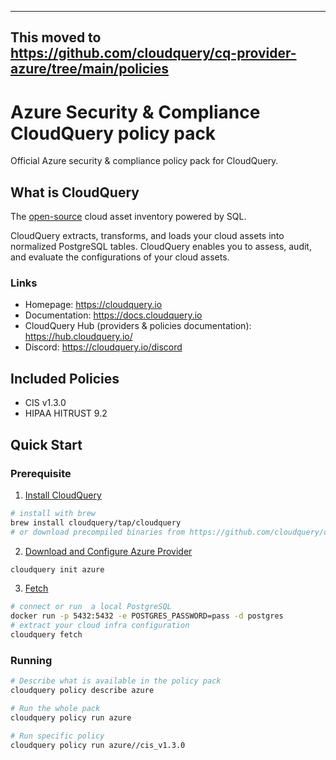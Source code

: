 ------------
This moved to https://github.com/cloudquery/cq-provider-azure/tree/main/policies
------------

# Azure Security & Compliance CloudQuery policy pack

Official Azure security & compliance policy pack for CloudQuery.

## What is CloudQuery

The [open-source](https://github.com/cloudquery/cloudquery) cloud asset inventory powered by SQL.

CloudQuery extracts, transforms, and loads your cloud assets into normalized PostgreSQL tables. CloudQuery enables you to assess, audit, and evaluate the configurations of your cloud assets.

### Links
* Homepage: https://cloudquery.io
* Documentation: https://docs.cloudquery.io
* CloudQuery Hub (providers & policies documentation): https://hub.cloudquery.io/
* Discord: https://cloudquery.io/discord

## Included Policies

- CIS v1.3.0
- HIPAA HITRUST 9.2

## Quick Start

### Prerequisite

1. [Install CloudQuery](https://docs.cloudquery.io/docs/getting-started)

```bash 
# install with brew
brew install cloudquery/tap/cloudquery
# or download precompiled binaries from https://github.com/cloudquery/cloudquery/releases
```

2. [Download and Configure Azure Provider](https://docs.cloudquery.io/docs/cli/fetch/overview)

```bash
cloudquery init azure
```

3. [Fetch](https://hub.cloudquery.io/providers/cloudquery/azure/latest)

```bash
# connect or run  a local PostgreSQL
docker run -p 5432:5432 -e POSTGRES_PASSWORD=pass -d postgres
# extract your cloud infra configuration
cloudquery fetch
```

### Running

```bash
# Describe what is available in the policy pack
cloudquery policy describe azure

# Run the whole pack
cloudquery policy run azure

# Run specific policy
cloudquery policy run azure//cis_v1.3.0
```


